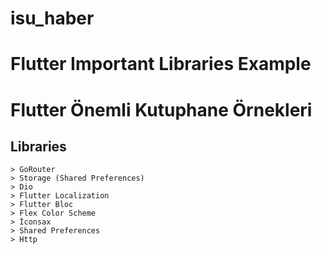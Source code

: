 # isu_haber
# Flutter Important Libraries Example




# Flutter Önemli Kutuphane Örnekleri



## Libraries

	> GoRouter
	> Storage (Shared Preferences)
	> Dio
    > Flutter Localization
    > Flutter Bloc
    > Flex Color Scheme
    > İconsax
    > Shared Preferences
    > Http